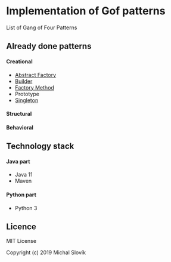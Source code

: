 # Implementation of Gof patterns

List of Gang of Four Patterns

## Already done patterns

#### Creational 

* [Abstract Factory](https://github.com/Mishco/Gof_patterns/tree/master/java/src/main/java/abstractfactory)
* [Builder](https://github.com/Mishco/Gof_patterns/tree/master/java/src/main/java/builder)
* [Factory Method](https://github.com/Mishco/Gof_patterns/tree/master/java/src/main/java/factorymethod)
* Prototype
* [Singleton](https://github.com/Mishco/Gof_patterns/tree/master/java/src/main/java/singleton)

#### Structural 

#### Behavioral


## Technology stack

#### Java part

* Java 11
* Maven
 
#### Python part

* Python 3

## Licence

MIT License

Copyright (c) 2019 Michal Slovík

